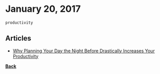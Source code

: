 # January 20, 2017

`productivity`

## Articles

- [Why Planning Your Day the Night Before Drastically Increases Your Productivity](https://medium.com/the-mission/why-planning-your-day-the-night-before-drastically-increases-your-productivity-5f12c678b384)


[__Back__](../README.md)
